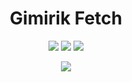 <h1  align="center">
  Gimirik Fetch
</h1>
<div align="center">
<a href="https://t.me/tmasikt"><img src="https://img.shields.io/badge/telegram-%2367b0e8?style=for-the-badge&link=https%3A%2F%2Ft.me%2Ftmasikt" /></a>
  <img src="https://img.shields.io/badge/discord-tmasik.t-%237289da?style=for-the-badge&labelColor=1e2528&color=7289da" />
  <img src="https://img.shields.io/github/stars/tmasikt/gmfetch?color=e57474&labelColor=1e2528&style=for-the-badge">
</div>

  



<p align="center">

  <image src="https://media.discordapp.net/attachments/1040702694752526367/1193284943346929785/image.png?ex=65ac2834&is=6599b334&hm=a727bf68f2a5a6845eb97d891000f6807cdeb087f171bb9be137199983ed6b0f&=&format=webp&quality=lossless" />
</p>
